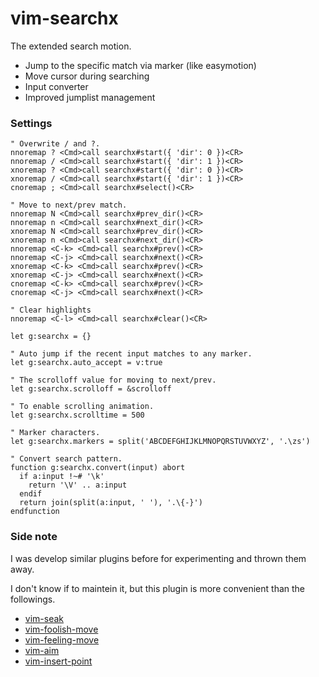 # vim-searchx

The extended search motion.

- Jump to the specific match via marker (like easymotion)
- Move cursor during searching
- Input converter
- Improved jumplist management


### Settings

```vim
" Overwrite / and ?.
nnoremap ? <Cmd>call searchx#start({ 'dir': 0 })<CR>
nnoremap / <Cmd>call searchx#start({ 'dir': 1 })<CR>
xnoremap ? <Cmd>call searchx#start({ 'dir': 0 })<CR>
xnoremap / <Cmd>call searchx#start({ 'dir': 1 })<CR>
cnoremap ; <Cmd>call searchx#select()<CR>

" Move to next/prev match.
nnoremap N <Cmd>call searchx#prev_dir()<CR>
nnoremap n <Cmd>call searchx#next_dir()<CR>
xnoremap N <Cmd>call searchx#prev_dir()<CR>
xnoremap n <Cmd>call searchx#next_dir()<CR>
nnoremap <C-k> <Cmd>call searchx#prev()<CR>
nnoremap <C-j> <Cmd>call searchx#next()<CR>
xnoremap <C-k> <Cmd>call searchx#prev()<CR>
xnoremap <C-j> <Cmd>call searchx#next()<CR>
cnoremap <C-k> <Cmd>call searchx#prev()<CR>
cnoremap <C-j> <Cmd>call searchx#next()<CR>

" Clear highlights
nnoremap <C-l> <Cmd>call searchx#clear()<CR>

let g:searchx = {}

" Auto jump if the recent input matches to any marker.
let g:searchx.auto_accept = v:true

" The scrolloff value for moving to next/prev.
let g:searchx.scrolloff = &scrolloff

" To enable scrolling animation.
let g:searchx.scrolltime = 500

" Marker characters.
let g:searchx.markers = split('ABCDEFGHIJKLMNOPQRSTUVWXYZ', '.\zs')

" Convert search pattern.
function g:searchx.convert(input) abort
  if a:input !~# '\k'
    return '\V' .. a:input
  endif
  return join(split(a:input, ' '), '.\{-}')
endfunction
```


### Side note

I was develop similar plugins before for experimenting and thrown them away.

I don't know if to maintein it, but this plugin is more convenient than the followings.

- [vim-seak](https://github.com/hrsh7th/vim-seak)
- [vim-foolish-move](https://github.com/hrsh7th/vim-foolish-move)
- [vim-feeling-move](https://github.com/hrsh7th/vim-feeling-move)
- [vim-aim](https://github.com/hrsh7th/vim-aim)
- [vim-insert-point](https://github.com/hrsh7th/vim-insert-point)

